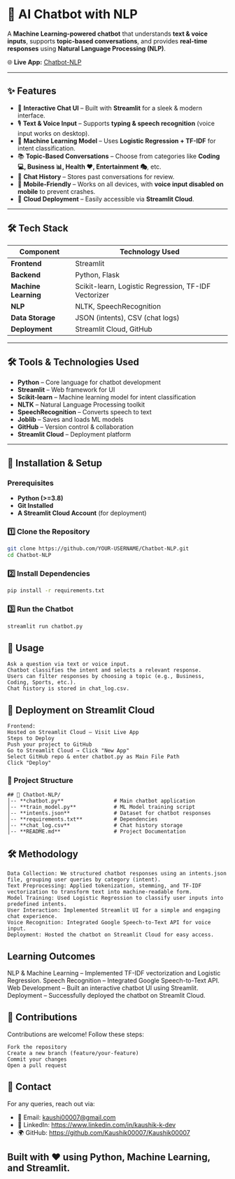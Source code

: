 # 🤖 AI Chatbot with NLP 

 A **Machine Learning-powered chatbot** that understands **text & voice inputs**, supports **topic-based conversations**, and provides **real-time responses** using **Natural Language Processing (NLP)**.

🌐 **Live App:** [Chatbot-NLP](https://chatbot-nlp-kaushik.streamlit.app)

---

## ✨ Features
- 💬 **Interactive Chat UI** – Built with **Streamlit** for a sleek & modern interface.
- 🎙 **Text & Voice Input** – Supports **typing & speech recognition** (voice input works on desktop).
- 🧠 **Machine Learning Model** – Uses **Logistic Regression + TF-IDF** for intent classification.
- 📚 **Topic-Based Conversations** – Choose from categories like **Coding 💻, Business 📊, Health ❤️, Entertainment 🎭**, etc.
- 📝 **Chat History** – Stores past conversations for review.
- 📱 **Mobile-Friendly** – Works on all devices, with **voice input disabled on mobile** to prevent crashes.
- 🚀 **Cloud Deployment** – Easily accessible via **Streamlit Cloud**.

---

## 🛠️ Tech Stack
| Component       | Technology Used  |
|----------------|-----------------|
| **Frontend**   | Streamlit       |
| **Backend**    | Python, Flask   |
| **Machine Learning** | Scikit-learn, Logistic Regression, TF-IDF Vectorizer |
| **NLP**        | NLTK, SpeechRecognition |
| **Data Storage** | JSON (intents), CSV (chat logs) |
| **Deployment** | Streamlit Cloud, GitHub |

---

## 🛠️ Tools & Technologies Used
- **Python** – Core language for chatbot development  
- **Streamlit** – Web framework for UI  
- **Scikit-learn** – Machine learning model for intent classification  
- **NLTK** – Natural Language Processing toolkit  
- **SpeechRecognition** – Converts speech to text  
- **Joblib** – Saves and loads ML models  
- **GitHub** – Version control & collaboration  
- **Streamlit Cloud** – Deployment platform  

---

## 🔧 Installation & Setup
### Prerequisites
- **Python (>=3.8)**
- **Git Installed**
- **A Streamlit Cloud Account** (for deployment)

### 1️⃣ Clone the Repository
```sh
git clone https://github.com/YOUR-USERNAME/Chatbot-NLP.git
cd Chatbot-NLP
```

### 2️⃣ Install Dependencies
```sh
pip install -r requirements.txt
```

### 3️⃣ Run the Chatbot
```sh
streamlit run chatbot.py
```

## 📌 Usage
```
Ask a question via text or voice input.
Chatbot classifies the intent and selects a relevant response.
Users can filter responses by choosing a topic (e.g., Business, Coding, Sports, etc.).
Chat history is stored in chat_log.csv.
```
## 🚀 Deployment on Streamlit Cloud
```
Frontend:
Hosted on Streamlit Cloud – Visit Live App
Steps to Deploy
Push your project to GitHub
Go to Streamlit Cloud → Click "New App"
Select GitHub repo & enter chatbot.py as Main File Path
Click "Deploy"
```
### 📂 Project Structure
```
## 📁 Chatbot-NLP/
│-- **chatbot.py**                # Main chatbot application
│-- **train_model.py**            # ML Model training script
│-- **intents.json**              # Dataset for chatbot responses
│-- **requirements.txt**          # Dependencies
│-- **chat_log.csv**              # Chat history storage
│-- **README.md**                 # Project Documentation

```

## 🛠️ Methodology
```
Data Collection: We structured chatbot responses using an intents.json file, grouping user queries by category (intent).
Text Preprocessing: Applied tokenization, stemming, and TF-IDF vectorization to transform text into machine-readable form.
Model Training: Used Logistic Regression to classify user inputs into predefined intents.
User Interaction: Implemented Streamlit UI for a simple and engaging chat experience.
Voice Recognition: Integrated Google Speech-to-Text API for voice input.
Deployment: Hosted the chatbot on Streamlit Cloud for easy access.
```
## Learning Outcomes
 NLP & Machine Learning – Implemented TF-IDF vectorization and Logistic Regression.
 Speech Recognition – Integrated Google Speech-to-Text API.
 Web Development – Built an interactive chatbot UI using Streamlit.
 Deployment – Successfully deployed the chatbot on Streamlit Cloud.

## 🙌 Contributions
Contributions are welcome! Follow these steps:
```
Fork the repository
Create a new branch (feature/your-feature)
Commit your changes
Open a pull request
```
## 📧 Contact
For any queries, reach out via:

- 📧 Email: kaushi00007@gmail.com  
- 🔗 LinkedIn: https://www.linkedin.com/in/kaushik-k-dev
- 🌍 GitHub: https://github.com/Kaushik00007/Kaushik00007

## Built with ❤️ using Python, Machine Learning, and Streamlit. 

